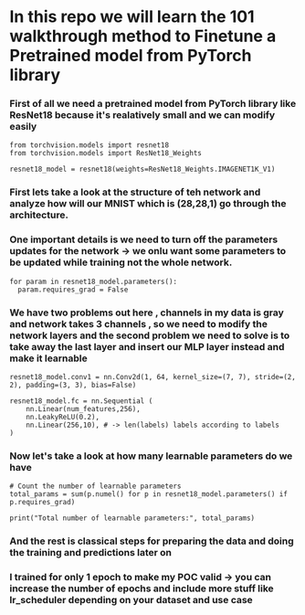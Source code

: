# In this repo we will learn the 101 walkthrough method to Finetune a Pretrained model from PyTorch library

### First of all we need a pretrained model from PyTorch library like ResNet18 because it's realatively small and we can modify easily

```
from torchvision.models import resnet18
from torchvision.models import ResNet18_Weights

resnet18_model = resnet18(weights=ResNet18_Weights.IMAGENET1K_V1)
```
###  First lets take a look at the structure of teh network and analyze how will our MNIST which is (28,28,1) go through the architecture.

### One important details is we need to turn off the parameters updates for the network -> we onlu want some parameters to be updated while training not the whole network. 

```
for param in resnet18_model.parameters():
  param.requires_grad = False
```

### We have two problems out here , channels in my data is gray and network takes 3 channels , so we need to modify the network layers and the second problem we need to solve is to take away the last layer and insert our MLP layer instead and make it learnable

```
resnet18_model.conv1 = nn.Conv2d(1, 64, kernel_size=(7, 7), stride=(2, 2), padding=(3, 3), bias=False)

resnet18_model.fc = nn.Sequential (
    nn.Linear(num_features,256),
    nn.LeakyReLU(0.2),
    nn.Linear(256,10), # -> len(labels) labels according to labels
)
```

### Now let's take a look at how many learnable parameters do we have 

```
# Count the number of learnable parameters
total_params = sum(p.numel() for p in resnet18_model.parameters() if p.requires_grad)

print("Total number of learnable parameters:", total_params)
```

### And the rest is classical steps for preparing the data and doing the training and predictions later on

### I trained for only 1 epoch to make my POC valid -> you can increase the number of epochs and include more stuff like lr_scheduler depending on your dataset and use case
